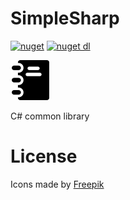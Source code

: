 # SimpleSharp
[![nuget](https://img.shields.io/nuget/v/SimpleSharp.svg?logo=NuGet)](https://www.nuget.org/packages/SimpleSharp/)
[![nuget dl](https://img.shields.io/nuget/dt/SimpleSharp.svg?logo=NuGet)](https://www.nuget.org/packages/SimpleSharp/)

![Icon](https://github.com/Decimation/SimpleSharp/raw/master/icon64.png)

C# common library

# License

Icons made by <a href="https://www.freepik.com/" title="Freepik">Freepik</a>
